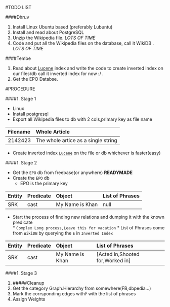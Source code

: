 #TODO LIST

####Dhruv

1. Install Linux Ubuntu based (preferably Lubuntu)  
1. Install and read about PostgreSQL  
1. Unzip the Wikipedia file. _LOTS OF TIME_
1. Code and put all the Wikipedia files on the database, call it WikiDB . _LOTS OF TIME_

####Tembe

1. Read about [Lucene](https://lucene.apache.org/core/) index and write the code to create inverted index on our files/db call it inverted index for now :/ .       
2. Get the EPO Databse.

#PROCEDURE      


####1. Stage 1
  * Linux  
  * Install postgresql  
  * Export all Wikipedia files to db with 2 cols,primary key as file name   
  
Filename | Whole Article
:----------|:--------------
2142423|The whole artice as a single string
		  
  * Create inverted index [`Lucene`](https://lucene.apache.org/core/) on the file or db whichever is faster(easy)  
   
####1. Stage 2  

  * Get the `EPO` db from freebase(or anywhere) __READYMADE__
  * Create the `EPO` db
     * EPO is the primary key

Entity|Predicate|Object|List of Phrases
:-----|:--------|:-----|:---------------
SRK|cast|My Name is Khan|null
		
  * Start the process of finding new relations and dumping it with the known predicate  
        * `Complex Long process,Leave this for vacation`
        * List of Phrases come from `WikiDB` by querying the `E` in `Inverted Index`
  
Entity|Predicate|Object|List of Phrases
:-----|:--------|:-----|:---------------
SRK|cast|My Name is Khan|[Acted in,Shooted for,Worked in]  

####1. Stage 3

  1. #####Cleanup
  1. Get the category Graph.Hierarchy from somewhere(FB,dbpedia...)
  1. Mark the corrsponding edges with`P` with the list of phrases
  1. Assign Weights